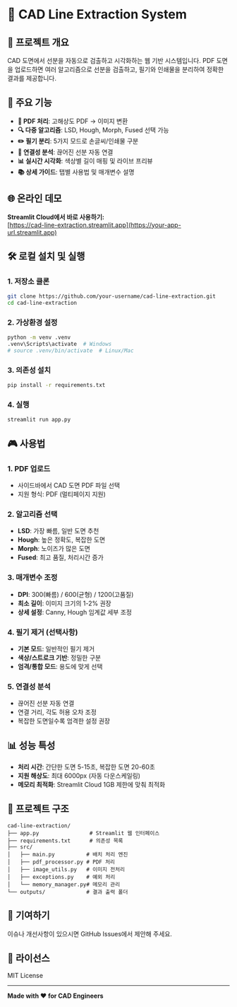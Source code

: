 # 📐 CAD Line Extraction System

## 🎯 프로젝트 개요

CAD 도면에서 선분을 자동으로 검출하고 시각화하는 웹 기반 시스템입니다. PDF 도면을 업로드하면 여러 알고리즘으로 선분을 검출하고, 필기와 인쇄물을 분리하여 정확한 결과를 제공합니다.

## 🚀 주요 기능

- **📄 PDF 처리**: 고해상도 PDF → 이미지 변환
- **🔍 다중 알고리즘**: LSD, Hough, Morph, Fused 선택 가능
- **✏️ 필기 분리**: 5가지 모드로 손글씨/인쇄물 구분
- **🔗 연결성 분석**: 끊어진 선분 자동 연결
- **📊 실시간 시각화**: 색상별 길이 매핑 및 라이브 프리뷰
- **📚 상세 가이드**: 탭별 사용법 및 매개변수 설명

## 🌐 온라인 데모

**Streamlit Cloud에서 바로 사용하기:**  
[https://cad-line-extraction.streamlit.app](https://your-app-url.streamlit.app)

## 🛠 로컬 설치 및 실행

### 1. 저장소 클론
```bash
git clone https://github.com/your-username/cad-line-extraction.git
cd cad-line-extraction
```

### 2. 가상환경 설정
```bash
python -m venv .venv
.venv\Scripts\activate  # Windows
# source .venv/bin/activate  # Linux/Mac
```

### 3. 의존성 설치
```bash
pip install -r requirements.txt
```

### 4. 실행
```bash
streamlit run app.py
```

## 🎮 사용법

### 1. PDF 업로드
- 사이드바에서 CAD 도면 PDF 파일 선택
- 지원 형식: PDF (멀티페이지 지원)

### 2. 알고리즘 선택
- **LSD**: 가장 빠름, 일반 도면 추천
- **Hough**: 높은 정확도, 복잡한 도면
- **Morph**: 노이즈가 많은 도면  
- **Fused**: 최고 품질, 처리시간 증가

### 3. 매개변수 조정
- **DPI**: 300(빠름) / 600(균형) / 1200(고품질)
- **최소 길이**: 이미지 크기의 1-2% 권장
- **상세 설정**: Canny, Hough 임계값 세부 조정

### 4. 필기 제거 (선택사항)
- **기본 모드**: 일반적인 필기 제거
- **색상/스트로크 기반**: 정밀한 구분
- **엄격/통합 모드**: 용도에 맞게 선택

### 5. 연결성 분석
- 끊어진 선분 자동 연결
- 연결 거리, 각도 허용 오차 조정
- 복잡한 도면일수록 엄격한 설정 권장

## 📊 성능 특성

- **처리 시간**: 간단한 도면 5-15초, 복잡한 도면 20-60초
- **지원 해상도**: 최대 6000px (자동 다운스케일링)
- **메모리 최적화**: Streamlit Cloud 1GB 제한에 맞춰 최적화

## 📁 프로젝트 구조

```
cad-line-extraction/
├── app.py                # Streamlit 웹 인터페이스
├── requirements.txt      # 의존성 목록
├── src/
│   ├── main.py          # 배치 처리 엔진
│   ├── pdf_processor.py # PDF 처리
│   ├── image_utils.py   # 이미지 전처리
│   ├── exceptions.py    # 예외 처리
│   └── memory_manager.py# 메모리 관리
└── outputs/             # 결과 출력 폴더
```

## 🤝 기여하기

이슈나 개선사항이 있으시면 GitHub Issues에서 제안해 주세요.

## 📄 라이선스

MIT License

---

**Made with ❤️ for CAD Engineers**